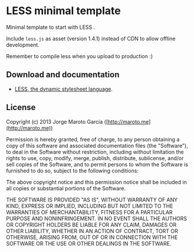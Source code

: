 # LESS minimal template

Minimal template to start with LESS .

Include `less.js` as asset (version 1.4.1) instead of CDN to allow offline development.

Remember to compile less when you upload to production :)


## Download and documentation
* [LESS, the dynamic stylesheet language](http://lesscss.org/).

## License
Copyright (c) 2013 Jorge Maroto García ([http://maroto.me](http://maroto.me))

Permission is hereby granted, free of charge, to any
person obtaining a copy of this software and associated
documentation files (the "Software"), to deal in the
Software without restriction, including without limitation
the rights to use, copy, modify, merge, publish,
distribute, sublicense, and/or sell copies of the
Software, and to permit persons to whom the Software is
furnished to do so, subject to the following conditions:

The above copyright notice and this permission notice
shall be included in all copies or substantial portions of
the Software.

THE SOFTWARE IS PROVIDED "AS IS", WITHOUT WARRANTY OF ANY
KIND, EXPRESS OR IMPLIED, INCLUDING BUT NOT LIMITED TO THE
WARRANTIES OF MERCHANTABILITY, FITNESS FOR A PARTICULAR
PURPOSE AND NONINFRINGEMENT. IN NO EVENT SHALL THE AUTHORS
OR COPYRIGHT HOLDERS BE LIABLE FOR ANY CLAIM, DAMAGES OR
OTHER LIABILITY, WHETHER IN AN ACTION OF CONTRACT, TORT OR
OTHERWISE, ARISING FROM, OUT OF OR IN CONNECTION WITH THE
SOFTWARE OR THE USE OR OTHER DEALINGS IN THE SOFTWARE.
